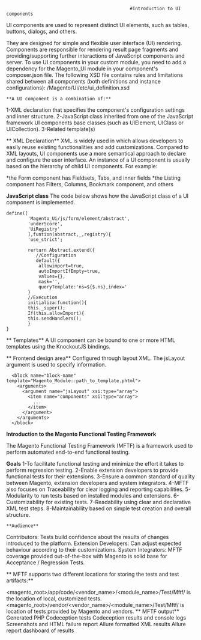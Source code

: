                                                  #Introduction to UI components
UI components are used to represent distinct UI elements, such as tables, buttons, dialogs, and others.

They are designed for simple and flexible user interface (UI) rendering. Components are responsible for rendering result page fragments and providing/supporting further interactions of JavaScript components and server.
To use UI components in your custom module, you need to add a dependency for the Magento_UI module in your component's composer.json file.
The following XSD file contains rules and limitations shared between all components (both definitions and instance configurations):
      <your module root dir>/Magento/Ui/etc/ui_definition.xsd
    
    **A UI component is a combination of:**

1-XML declaration that specifies the component's configuration settings and inner structure.
2-JavaScript class inherited from one of the JavaScript framework UI components base classes (such as UIElement, UIClass or UICollection).
3-Related template(s)

** XML Declaration**
XML is widely used in which allows developers to easily reuse existing functionalities and add customizations.
Compared to XML layouts, UI components use a more semantical approach to declare and configure the user interface.
An instance of a UI component is usually based on the hierarchy of child UI components.
For example:

*the Form component has Fieldsets, Tabs, and inner fields
*the Listing component has Filters, Columns, Bookmark component, and others

**JavaScript class**
The code below shows how the JavaScript class of a UI component is implemented.
    
    define([
            'Magento_Ui/js/form/element/abstract',
            'underScore',
            'UiRegistry'
            ],funtion(abstract,_,registry){
            'use_strict';
            
            rerturn Abstract.extend({
               //Configuration
               default({
                allowimport=true,
                autoImportIfEmpty=true,
                values={},
                mask='',
                queryTemplate:'ns=${$.ns},index='
            }
            //Execution
            initializa:function(){
            this._super();
            If(this.allowImport){
            this.sendHandlers();
            }
    }
    
  **  Templates**
A UI component can be bound to one or more HTML templates using the KnockoutJS bindings.
    
    
** Frontend design area**
Configured through layout XML.
The jsLayout argument is used to specify information.
    
      <block name="block-name" template="Magento_Module::path_to_template.phtml">
        <arguments>
          <argument name="jsLayout" xsi:type="array">
            <item name="components" xsi:type="array">
              ...
            </item>
          </argument>
        </arguments>
      </block>
  
**Introduction to the Magento Functional Testing Framework**   
    
  The Magento Functional Testing Framework (MFTF) is a framework used to perform automated end-to-end functional testing.

**Goals**
1-To facilitate functional testing and minimize the effort it takes to perform regression testing.
2-Enable extension developers to provide functional tests for their extensions.
3-Ensure a common standard of quality between Magento, extension developers and system integrators.
4-MFTF also focuses on Traceability for clear logging and reporting capabilities.
5-Modularity to run tests based on installed modules and extensions.
6-Customizability for existing tests.
7-Readability using clear and declarative XML test steps.
8-Maintainability based on simple test creation and overall structure.
    
    **Audience**
Contributors: Tests build confidence about the results of changes introduced to the platform.
Extension Developers: Can adjust expected behaviour according to their customizations.
System Integrators: MFTF coverage provided out-of-the-box with Magento is solid base for Acceptance / Regression Tests.
            
  ** MFTF supports two different locations for storing the tests and test artifacts:**

<magento_root>/app/code/<vendor_name>/<module_name>/Test/Mftf/ is the location of local, customized tests.
<magento_root>/vendor/<vendor_name>/<module_name>/Test/Mftf/ is location of tests provided by Magento and vendors.
   ** MFTF output**
Generated PHP Codeception tests
Codeception results and console logs
Screenshots and HTML failure report
Allure formatted XML results
Allure report dashboard of results
